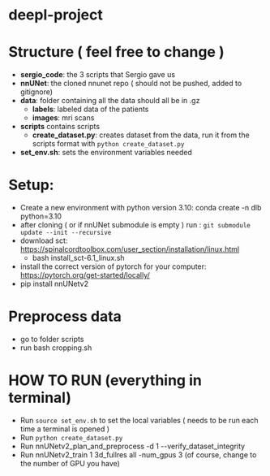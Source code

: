 # deepl-project


# Structure ( feel free to change )
* **sergio_code**: the 3 scripts that Sergio gave us
* **nnUNet**: the cloned nnunet repo ( should not be pushed, added to gitignore)
* **data**: folder containing all the data should all be in .gz
    * **labels**: labeled data of the patients
    * **images**: mri scans 
* **scripts** contains scripts
    * **create_dataset.py**: creates dataset from the data, run it from the scripts format with `python create_dataset.py`
* **set_env.sh**: sets the environment variables needed


# Setup:
* Create a new environment with python version 3.10: conda create -n dlb python=3.10
* after cloning ( or if nnUNet submodule is empty ) run : `git submodule update --init --recursive`
* download sct: https://spinalcordtoolbox.com/user_section/installation/linux.html
    * bash install_sct-6.1_linux.sh
* install the correct version of pytorch for your computer: https://pytorch.org/get-started/locally/
* pip install nnUNetv2

# Preprocess data
* go to folder scripts
* run bash cropping.sh

# HOW TO RUN (everything in terminal)
* Run `source set_env.sh` to set the local variables ( needs to be run each time a terminal is opened )
* Run `python create_dataset.py`
* Run nnUNetv2_plan_and_preprocess -d 1 --verify_dataset_integrity
* Run nnUNetv2_train 1 3d_fullres all -num_gpus 3 (of course, change to the number of GPU you have)